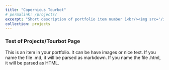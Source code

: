 ```yaml
---
title: "Copernicus Tourbot"
# permalink: /projects/
excerpt: "Short description of portfolio item number 1<br/><img src='/images/tourbot.jpg'>"
collection: projects
---
```


### Test of Projects/Tourbot Page

This is an item in your portfolio. It can be have images or nice text. If you name the file .md, it will be parsed as markdown. If you name the file .html, it will be parsed as HTML. 